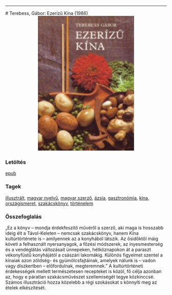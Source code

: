 <hr/>
# <a name="id_973">Terebess, Gábor: Ezerízű Kína (1986)</a>
<center><img src="https://github.com/BercziSandor/calibre_lib/raw/main/main/Terebess%2C%20Gabor/Ezerizu%20Kina%20%28973%29/cover.jpg" alt="cover" width="300"/></center>

### Letöltés
[epub](https://github.com/BercziSandor/calibre_lib/raw/main/main/Terebess%2C%20Gabor/Ezerizu%20Kina%20%28973%29/Ezerizu%20Kina%20-%20Terebess%2C%20Gabor.epub)

### Tagek
[illusztrált](https://github.com/berczisandor/calibre_lib/blob/main/main/_tags/illusztr%c3%a1lt.md), [magyar nyelvű](https://github.com/berczisandor/calibre_lib/blob/main/main/_tags/magyar%20nyelv%c5%b1.md), [magyar szerző](https://github.com/berczisandor/calibre_lib/blob/main/main/_tags/magyar%20szerz%c5%91.md), [ázsia](https://github.com/berczisandor/calibre_lib/blob/main/main/_tags/%c3%a1zsia.md), [gasztronómia](https://github.com/berczisandor/calibre_lib/blob/main/main/_tags/gasztron%c3%b3mia.md), [kína](https://github.com/berczisandor/calibre_lib/blob/main/main/_tags/k%c3%adna.md), [országismeret](https://github.com/berczisandor/calibre_lib/blob/main/main/_tags/orsz%c3%a1gismeret.md), [szakácskönyv](https://github.com/berczisandor/calibre_lib/blob/main/main/_tags/szak%c3%a1csk%c3%b6nyv.md), [történelem](https://github.com/berczisandor/calibre_lib/blob/main/main/_tags/t%c3%b6rt%c3%a9nelem.md)

### Összefoglalás
<p class="description">„Ez a könyv – mondja érdekfeszítő művéről a szerző, aki maga is hosszabb ideig élt a Távol-Keleten – nemcsak szakácskönyv, hanem Kína kultúrtörténete is – amilyennek az a konyhából látszik. Az ősidőktől máig követi a felhasznált nyersanyagok, a főzési módszerek, az ínyesmesterség és a vendéglátás változásait ünnepeken, hétköznapokon át a paraszt vékonyfüstű konyhájától a császári lakomákig. Különös figyelmet szentel a kínaiak azon zöldség- és gyümölcsfajtáinak, amelyek nálunk is – vadon vagy díszkertben – előfordulnak, megteremnek.” A kultúrtörténeti érdekességek mellett természetesen recepteket is közöl, fő célja azonban az, hogy e páratlan szakácsművészet szellemiségét tegye közkinccsé. Számos illusztráció hozza közelebb a régi szokásokat s könnyíti meg az ételek elkészítését.</p>


